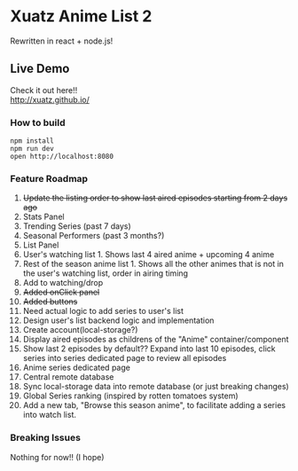 # Xuatz Anime List 2
Rewritten in react + node.js!

## Live Demo
Check it out here!!  
http://xuatz.github.io/

### How to build

```
npm install
npm run dev
open http://localhost:8080
```

### Feature Roadmap

1. ~~Update the listing order to show last aired episodes starting from 2 days ago~~
2. Stats Panel
  1. Trending Series (past 7 days)
  1. Seasonal Performers (past 3 months?)
1. List Panel
  1. User's watching list
    1. Shows last 4 aired anime + upcoming 4 anime
  1. Rest of the season anime list
    1. Shows all the other animes that is not in the user's watching list, order in airing timing
3. Add to watching/drop
  1. ~~Added onClick panel~~
  1. ~~Added buttons~~
  1. Need actual logic to add series to user's list
4. Design user's list backend logic and implementation
4. Create account(local-storage?)
5. Display aired episodes as childrens of the "Anime" container/component
6. Show last 2 episodes by default?? Expand into last 10 episodes, click series into series dedicated page to review all episodes
7. Anime series dedicated page
8. Central remote database
9. Sync local-storage data into remote database (or just breaking changes)
10. Global Series ranking (inspired by rotten tomatoes system)
11. Add a new tab, "Browse this season anime", to facilitate adding a series into watch list.

### Breaking Issues

Nothing for now!! (I hope)

